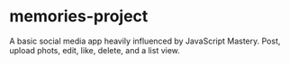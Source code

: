 # memories-project
A basic social media app heavily influenced by JavaScript Mastery.  Post, upload phots, edit, like, delete, and a list view.
